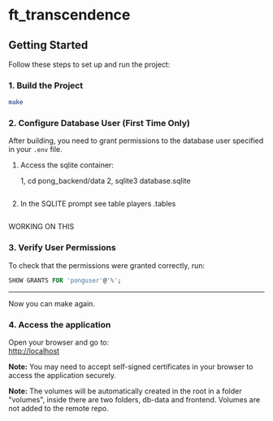 # ft_transcendence

## Getting Started

Follow these steps to set up and run the project:

### 1. Build the Project

```bash
make
```

### 2. Configure Database User (First Time Only)

After building, you need to grant permissions to the database user specified in your `.env` file.

1. Access the sqlite container:

	1, cd pong_backend/data
	2, sqlite3 database.sqlite


	```

3. In the SQLITE prompt see table players
   .tables
   
	```
WORKING ON THIS
### 3. Verify User Permissions

To check that the permissions were granted correctly, run:

```sql
SHOW GRANTS FOR 'ponguser'@'%';
```

---

Now you can make again.

### 4. Access the application

   Open your browser and go to:  
   [http://localhost](http://localhost)

**Note:** You may need to accept self-signed certificates in your browser to access the application securely.




**Note:** The volumes will be automatically created in the root in a folder "volumes", inside there are two folders, db-data and frontend. Volumes are not added to the remote repo. 
